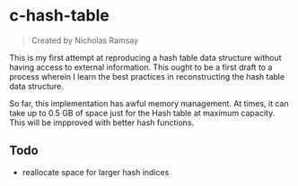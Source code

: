 # c-hash-table
> Created by Nicholas Ramsay

This is my first attempt at reproducing a hash table data structure without having access to external information. This ought to be a first draft to a process wherein I learn the best practices in reconstructing the hash table data structure.

So far, this implementation has awful memory management. At times, it can take up to 0.5 GB of space just for the Hash table at maximum capacity. This will be impproved with better hash functions.

## Todo
* reallocate space for larger hash indices